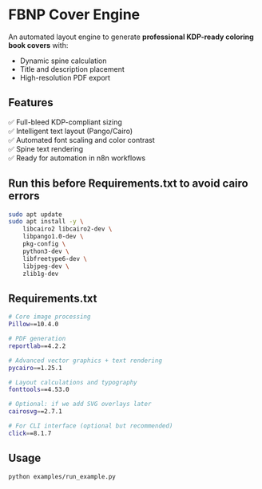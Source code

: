 # FBNP Cover Engine

An automated layout engine to generate **professional KDP-ready coloring book covers** with:
- Dynamic spine calculation
- Title and description placement
- High-resolution PDF export

## Features
✅ Full-bleed KDP-compliant sizing  
✅ Intelligent text layout (Pango/Cairo)  
✅ Automated font scaling and color contrast  
✅ Spine text rendering  
✅ Ready for automation in n8n workflows  

## Run this before Requirements.txt to avoid cairo errors
```bash
sudo apt update
sudo apt install -y \
    libcairo2 libcairo2-dev \
    libpango1.0-dev \
    pkg-config \
    python3-dev \
    libfreetype6-dev \
    libjpeg-dev \
    zlib1g-dev
```

## Requirements.txt
```bash
# Core image processing
Pillow==10.4.0

# PDF generation
reportlab==4.2.2

# Advanced vector graphics + text rendering
pycairo==1.25.1

# Layout calculations and typography
fonttools==4.53.0

# Optional: if we add SVG overlays later
cairosvg==2.7.1

# For CLI interface (optional but recommended)
click==8.1.7
```

## Usage
```bash
python examples/run_example.py
